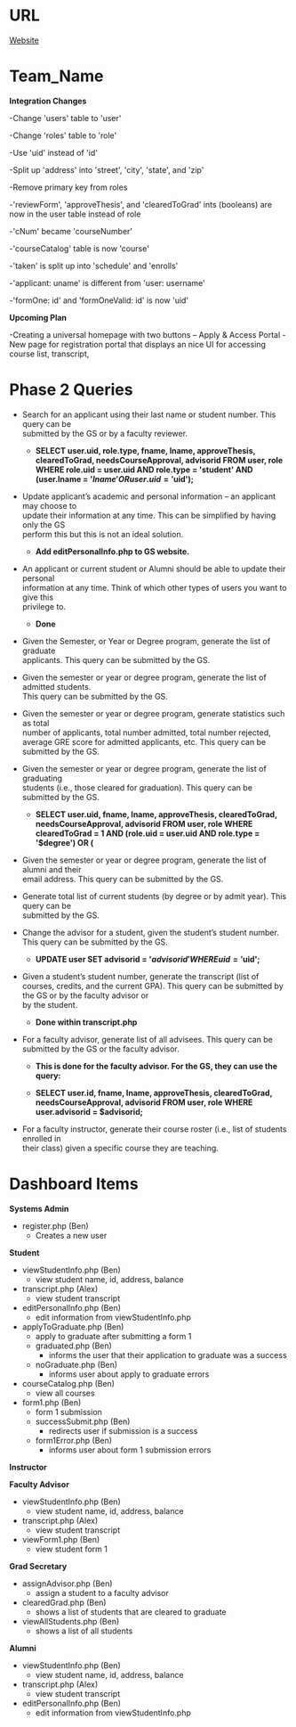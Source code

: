 # URL

<a href="http://gwupyterhub.seas.gwu.edu/~sp19DBp2-Team_Name/Team_Name/part1_projects/FlatEarthSociety/public_html/login.php"> Website </a>

# Team_Name

**Integration Changes**

-Change 'users' table to 'user'

-Change 'roles' table to 'role'

-Use 'uid' instead of 'id'

-Split up 'address' into 'street', 'city', 'state', and 'zip'

-Remove primary key from roles

-'reviewForm', 'approveThesis', and 'clearedToGrad' ints (booleans) are now in the user table instead of role

-'cNum' became 'courseNumber' 

-'courseCatalog' table is now 'course'

-'taken' is split up into 'schedule' and 'enrolls'

-'applicant: uname' is different from 'user: username'

-'formOne: id' and 'formOneValid: id' is now 'uid'


**Upcoming Plan**

-Creating a universal homepage with two buttons – Apply & Access Portal
-New page for registration portal that displays an nice UI for accessing course list, transcript, 

# Phase 2 Queries

* Search	for	an	applicant	using	their	last	name	or	student	number.	This	query	can	be	
submitted	by	the	GS	or	by	a	faculty	reviewer.

  * **SELECT user.uid, role.type, fname, lname, approveThesis, clearedToGrad, needsCourseApproval, advisorid FROM user, role WHERE role.uid = user.uid AND role.type = 'student' AND (user.lname = '$lname' OR user.uid = '$uid');**

* Update	applicant’s	academic	and	personal	information	– an	applicant	may	choose	to	
update	their	information	at	any	time.	This	can	be	simplified	by	having	only	the	GS	
perform	this	but	this	is	not	an	ideal	solution.	

  * **Add editPersonalInfo.php to GS website.**

* An	applicant	or	current	student	or	Alumni	should	be	able	to	update	their	personal	
information at	any	time.		Think	of	which	other	types	of	users	you	want to	give	this	
privilege	to.

  * **Done**

* Given	the	Semester,	or	Year	or	Degree	program,	generate	the	list	of	graduate	
applicants.	This	query	can	be	submitted	by	the	GS.


* Given	the	semester	or	year	or	degree	program,	generate	the	list	of	admitted	students.	
This	query	can be	submitted	by	the	GS.

* Given	the	semester	or	year	or	degree	program,	generate	statistics	such	as	total	
number	of	applicants,	total	number	admitted,	total	number	rejected,	average	GRE	
score	for	admitted	applicants,	etc.	This	query	can	be	submitted	by	the GS.

* Given	the	semester	or	year	or	degree	program,	generate	the	list	of	graduating	
students	(i.e.,	those	cleared	for	graduation).	This	query	can	be	submitted	by	the	GS.

  * **SELECT user.uid, fname, lname, approveThesis, clearedToGrad, needsCourseApproval, advisorid FROM user, role WHERE clearedToGrad = 1 AND (role.uid = user.uid AND role.type = '$degree') OR (**

* Given	the	semester	or	year	or	degree	program,	generate	the	list	of	alumni	and	their	
email	address. This	query	can	be	submitted	by	the	GS.

* Generate	total	list	of	current	students	(by	degree	or	by	admit	year). This	query	can	be	
submitted	by	the	GS.

* Change	the	advisor	for	a	student,	given	the	student’s	student	number.	This	query	can	
be	submitted	by	the	GS.
  * **UPDATE user SET advisorid = '$advisorid' WHERE uid = '$uid';**
* Given	a	student’s	student	number,	generate	the	transcript	(list	of	courses,	credits,	and	
the	current	GPA). This	query	can	be	submitted	by	the	GS	or	by	the	faculty	advisor	or	
by	the	student.

  * **Done within transcript.php**

* For	a	faculty	advisor,	generate	list	of	all	advisees. This	query	can	be	submitted	by	the	
GS	or	the	faculty	advisor.

  * **This is done for the faculty advisor. For the GS, they can use the query:**

  * **SELECT user.id, fname, lname, approveThesis, clearedToGrad, needsCourseApproval, advisorid FROM user, role WHERE user.advisorid = $advisorid;**

* For	a	faculty	instructor,	generate	their	course	roster	(i.e.,	list	of	students	enrolled	in	
their	class)	given	a	specific	course	they	are	teaching.

# Dashboard Items

**Systems Admin**

* register.php (Ben)
  * Creates a new user

**Student**

* viewStudentInfo.php (Ben)
  * view student name, id, address, balance
* transcript.php (Alex)
  * view student transcript
* editPersonalInfo.php (Ben)
  * edit information from viewStudentInfo.php
* applyToGraduate.php (Ben)
  * apply to graduate after submitting a form 1
  * graduated.php (Ben)
    * informs the user that their application to graduate was a success
  * noGraduate.php (Ben)
    * informs user about apply to graduate errors
* courseCatalog.php (Ben)
  * view all courses
* form1.php (Ben)
  * form 1 submission
  * successSubmit.php (Ben)
    * redirects user if submission is a success
  * form1Error.php (Ben)
    * informs user about form 1 submission errors
  
**Instructor**

**Faculty Advisor**

* viewStudentInfo.php (Ben)
  * view student name, id, address, balance
* transcript.php (Alex)
  * view student transcript
* viewForm1.php (Ben)
  * view student form 1

**Grad Secretary**

* assignAdvisor.php (Ben)
  * assign a student to a faculty advisor
* clearedGrad.php (Ben)
  * shows a list of students that are cleared to graduate
* viewAllStudents.php (Ben)
  * shows a list of all students

**Alumni**

* viewStudentInfo.php (Ben)
  * view student name, id, address, balance
* transcript.php (Alex)
  * view student transcript
* editPersonalInfo.php (Ben)
  * edit information from viewStudentInfo.php

